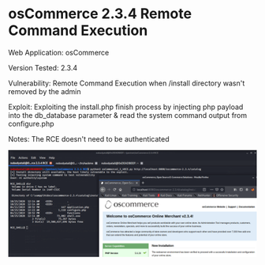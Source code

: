 # osCommerce 2.3.4 Remote Command Execution

Web Application: osCommerce

Version Tested: 2.3.4

Vulnerability: Remote Command Execution when /install directory wasn't removed by the admin

Exploit: Exploiting the install.php finish process by injecting php payload into the db_database parameter & read the system command output from configure.php

Notes: The RCE doesn't need to be authenticated

![alt text](image.png)



